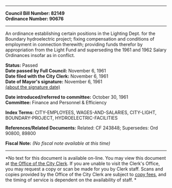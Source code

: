 * * * * *  
  
**Council Bill Number: [](#h0)[](#h2)82149**   
**Ordinance Number: 90676**  
  
* * * * *  
  
An ordinance establishing certain positions in the Lighting Dept. for the Boundary hydroelectric project; fixing compensation and conditions of employment in connection therewith; providing funds therefor by appropriation from the Light Fund and superseding the 1961 and 1962 Salary Ordinances insofar as in conflict.  
  
**Status:** Passed   
**Date passed by Full Council:** November 6, 1961   
**Date filed with the City Clerk:** November 6, 1961   
**Date of Mayor's signature:** November 6, 1961   
[(about the signature date)](/~public/approvaldate.htm)   
  
  
**Date introduced/referred to committee:** October 30, 1961   
**Committee:** Finance and Personnel & Efficiency   
  
**Index Terms:** CITY-EMPLOYEES, WAGES-AND-SALARIES, CITY-LIGHT, BOUNDARY-PROJECT, HYDROELECTRIC-FACILITIES  
  
**References/Related Documents:** Related: CF 243848; Supersedes: Ord 90800, 89800  
  
**Fiscal Note:** *(No fiscal note available at this time)*  
  
* * * * *  
  
*No text for this document is available on-line. You may view this document at [the Office of the City Clerk](http://www.seattle.gov/leg/clerk/contactUs.htm). If you are unable to visit the Clerk's Office, you may request a copy or scan be made for you by Clerk staff. Scans and copies provided by the Office of the City Clerk are subject to [copy fees](http://clerk.seattle.gov/~public/clerkfees.htm), and the timing of service is dependent on the availability of staff. *  
  
  
